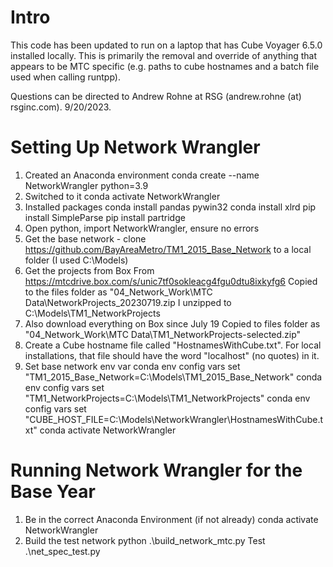 # Intro

This code has been updated to run on a laptop that has Cube Voyager 6.5.0 installed locally. This is primarily the removal and override of anything that appears to be MTC specific (e.g. paths to cube hostnames and a batch file used when calling runtpp).

Questions can be directed to Andrew Rohne at RSG (andrew.rohne (at) rsginc.com). 9/20/2023.

# Setting Up Network Wrangler

1. Created an Anaconda environment
    conda create --name NetworkWrangler python=3.9
2. Switched to it
     conda activate NetworkWrangler
3. Installed packages
    conda install pandas pywin32
    conda install xlrd
    pip install SimpleParse
    pip install partridge
4. Open python, import NetworkWrangler, ensure no errors
5. Get the base network - clone https://github.com/BayAreaMetro/TM1_2015_Base_Network to a local folder (I used C:\Models)
6. Get the projects from Box
    From https://mtcdrive.box.com/s/unic7tf0sokleacg4fgu0dtu8ixkyfg6
    Copied to the files folder as "04_Network_Work\MTC Data\NetworkProjects_20230719.zip
    I unzipped to C:\Models\TM1_NetworkProjects
7. Also download everything on Box since July 19
    Copied to files folder as "04_Network_Work\MTC Data\TM1_NetworkProjects-selected.zip"
8. Create a Cube hostname file called "HostnamesWithCube.txt". For local installations, that file should have the word "localhost" (no quotes) in it. 
9. Set base network env var
    conda env config vars set "TM1_2015_Base_Network=C:\Models\TM1_2015_Base_Network"
    conda env config vars set "TM1_NetworkProjects=C:\Models\TM1_NetworkProjects"
    conda env config vars set "CUBE_HOST_FILE=C:\Models\NetworkWrangler\HostnamesWithCube.txt"
    conda activate NetworkWrangler
    
# Running Network Wrangler for the Base Year

1. Be in the correct Anaconda Environment (if not already)
    conda activate NetworkWrangler
2. Build the test network
    python .\build_network_mtc.py Test .\net_spec_test.py
    
